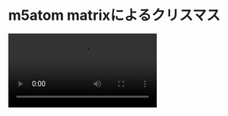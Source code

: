 # m5atom matrixによるクリスマス

![demo動画](https://github.com/tannakaken/m5_atom_matrix_christmas/raw/master/videos/video.mp4)
